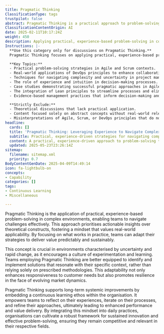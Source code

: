 ```yaml
---
title: Pragmatic Thinking
ClassificationType: tags
trustpilot: false
abstract: Pragmatic Thinking is a practical approach to problem-solving that emphasises experience-based insights in complex environments, allowing teams to effectively navigate challenges. Originating from the need for actionable strategies in dynamic settings, this methodology prioritises real-world applicability over theoretical frameworks, enabling teams to adapt their approaches to deliver consistent value. Its significance lies in fostering a culture of experimentation and learning, particularly in contexts marked by uncertainty and rapid change. By embracing Pragmatic Thinking, teams can identify and implement tailored solutions that meet their unique circumstances, enhancing their responsiveness to customer needs and building resilience against shifting market conditions. Furthermore, this approach promotes long-term systemic improvements by instilling a continuous learning mindset within organisations, empowering teams to reflect on their experiences, iterate on processes, and refine their methods. Ultimately, integrating Pragmatic Thinking into daily practices cultivates a robust framework for sustained innovation and effective problem-solving, ensuring organisations remain competitive and relevant in their industries.
ClassificationContentOrigin: AI
date: 2025-02-11T10:17:24Z
weight: 450
description: Applying practical, experience-based problem-solving in complex environments.
Instructions: |-
  **Use this category only for discussions on Pragmatic Thinking.**  
  Pragmatic Thinking focuses on applying practical, experience-based problem-solving techniques in complex environments, particularly within Agile, Scrum, and DevOps frameworks. This category emphasises the importance of adaptability, critical thinking, and real-world application of theories to navigate challenges effectively.

  **Key Topics:**
  - Practical problem-solving strategies in Agile and Scrum contexts.
  - Real-world applications of DevOps principles to enhance collaboration and efficiency.
  - Techniques for navigating complexity and uncertainty in project management.
  - The role of experience and intuition in decision-making processes.
  - Case studies demonstrating successful pragmatic approaches in Agile transformations.
  - The integration of Lean principles to streamline processes and eliminate waste.
  - Evidence-based management practices that inform decision-making and prioritisation.

  **Strictly Exclude:**
  - Theoretical discussions that lack practical application.
  - Content focused solely on abstract concepts without real-world relevance.
  - Misinterpretations of Agile, Scrum, or DevOps principles that do not align with pragmatic approaches.
headline:
  cards: []
  title: 'Pragmatic Thinking: Leveraging Experience to Navigate Complexity'
  subtitle: Practical, experience-driven strategies for navigating complexity, enabling teams to adapt, experiment, and deliver sustainable value in uncertain environments.
  content: A practical, experience-driven approach to problem-solving that emphasises actionable insights and experimentation in complex, uncertain environments. Posts explore adaptive decision-making, continuous learning, empirical methods, navigating complexity, iterative improvement, and strategies for delivering sustainable value through real-world applicability rather than theoretical frameworks.
  updated: 2025-05-23T23:26:14Z
sitemap:
  filename: sitemap.xml
  priority: 0.7
BodyContentGenDate: 2025-04-09T14:49:14
icon: fa-lightbulb-on
concepts:
- Capability
categories: []
tags:
- Continuous Learning
- Miscellaneous

---
```

Pragmatic Thinking is the application of practical, experience-based problem-solving in complex environments, enabling teams to navigate challenges effectively. This approach prioritises actionable insights over theoretical constructs, fostering a mindset that values real-world applicability. By focusing on what works in practice, teams can adapt their strategies to deliver value predictably and sustainably.

This concept is crucial in environments characterised by uncertainty and rapid change, as it encourages a culture of experimentation and learning. Teams employing Pragmatic Thinking are better equipped to identify and implement solutions that resonate with their specific context, rather than relying solely on prescribed methodologies. This adaptability not only enhances responsiveness to customer needs but also promotes resilience in the face of evolving market dynamics.

Pragmatic Thinking supports long-term systemic improvements by embedding a continuous learning ethos within the organisation. It empowers teams to reflect on their experiences, iterate on their processes, and refine their approaches, ultimately leading to enhanced performance and value delivery. By integrating this mindset into daily practices, organisations can cultivate a robust framework for sustained innovation and effective problem-solving, ensuring they remain competitive and relevant in their respective fields.

